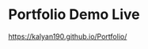 <h1>Portfolio Demo Live</h1>
<p>
  <a href="https://kalyan190.github.io/Portfolio/" target="_blank" >https://kalyan190.github.io/Portfolio/</a>
</p>
